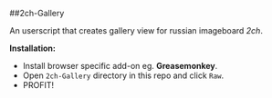 ##2ch-Gallery

An userscript that creates gallery view for russian imageboard _2ch_.

**Installation:**
- Install browser specific add-on eg. **Greasemonkey**.
- Open `2ch-Gallery` directory in this repo and click `Raw`.
- PROFIT!
